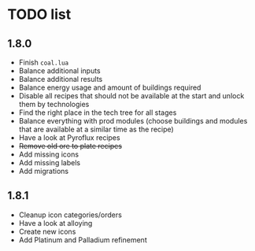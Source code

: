 # TODO list
## 1.8.0
- Finish `coal.lua`
- Balance additional inputs
- Balance additional results
- Balance energy usage and amount of buildings required
- Disable all recipes that should not be available at the start and unlock them by technologies
- Find the right place in the tech tree for all stages
- Balance everything with prod modules (choose buildings and modules that are available at a similar time as the recipe)
- Have a look at Pyroflux recipes
- ~~Remove old ore to plate recipes~~
- Add missing icons
- Add missing labels
- Add migrations

## 1.8.1
- Cleanup icon categories/orders
- Have a look at alloying
- Create new icons
- Add Platinum and Palladium refinement
